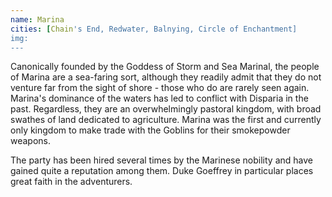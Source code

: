 ```yaml
---
name: Marina
cities: [Chain's End, Redwater, Balnying, Circle of Enchantment]
img: 
---
```

Canonically founded by the Goddess of Storm and Sea Marinal, 
the people of Marina are a sea-faring sort, although they readily
admit that they do not venture far from the sight of shore - those who
do are rarely seen again. Marina's dominance of the waters has led to 
conflict with Disparia in the past. Regardless, they are an overwhelmingly
pastoral kingdom, with broad swathes of land dedicated to agriculture. Marina
was the first and currently only kingdom to make trade with the Goblins for
their smokepowder weapons.

The party has been hired several times by the Marinese nobility and have gained quite a reputation among them. Duke Goeffrey in particular places great faith in the adventurers. 
